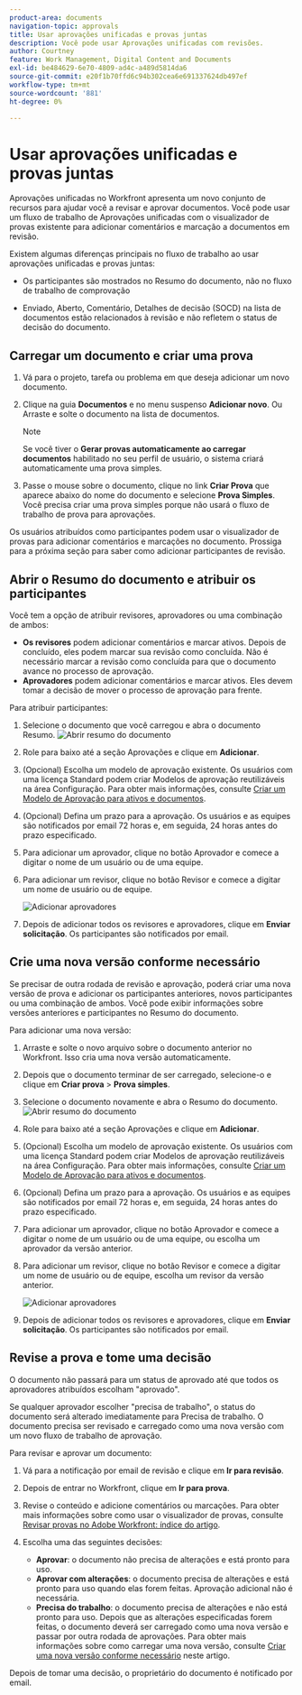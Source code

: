 ```yaml
---
product-area: documents
navigation-topic: approvals
title: Usar aprovações unificadas e provas juntas
description: Você pode usar Aprovações unificadas com revisões.
author: Courtney
feature: Work Management, Digital Content and Documents
exl-id: be484629-6e70-4809-ad4c-a489d5814da6
source-git-commit: e20f1b70ffd6c94b302cea6e691337624db497ef
workflow-type: tm+mt
source-wordcount: '881'
ht-degree: 0%

---
```


# Usar aprovações unificadas e provas juntas

Aprovações unificadas no Workfront apresenta um novo conjunto de recursos para ajudar você a revisar e aprovar documentos. Você pode usar um fluxo de trabalho de Aprovações unificadas com o visualizador de provas existente para adicionar comentários e marcação a documentos em revisão.

Existem algumas diferenças principais no fluxo de trabalho ao usar aprovações unificadas e provas juntas:

* Os participantes são mostrados no Resumo do documento, não no fluxo de trabalho de comprovação

* Enviado, Aberto, Comentário, Detalhes de decisão (SOCD) na lista de documentos estão relacionados à revisão e não refletem o status de decisão do documento.

## Carregar um documento e criar uma prova

1. Vá para o projeto, tarefa ou problema em que deseja adicionar um novo documento.
1. Clique na guia **Documentos** e no menu suspenso **Adicionar novo**.
Ou
Arraste e solte o documento na lista de documentos.

   >[!NOTE]
   >
   >Se você tiver o **Gerar provas automaticamente ao carregar documentos** habilitado no seu perfil de usuário, o sistema criará automaticamente uma prova simples.

1. Passe o mouse sobre o documento, clique no link **Criar Prova** que aparece abaixo do nome do documento e selecione **Prova Simples**. Você precisa criar uma prova simples porque não usará o fluxo de trabalho de prova para aprovações.

Os usuários atribuídos como participantes podem usar o visualizador de provas para adicionar comentários e marcações no documento. Prossiga para a próxima seção para saber como adicionar participantes de revisão.

## Abrir o Resumo do documento e atribuir os participantes

Você tem a opção de atribuir revisores, aprovadores ou uma combinação de ambos:

* **Os revisores** podem adicionar comentários e marcar ativos. Depois de concluído, eles podem marcar sua revisão como concluída. Não é necessário marcar a revisão como concluída para que o documento avance no processo de aprovação.
* **Aprovadores** podem adicionar comentários e marcar ativos. Eles devem tomar a decisão de mover o processo de aprovação para frente.

Para atribuir participantes:

1. Selecione o documento que você carregou e abra o documento Resumo.
   ![Abrir resumo do documento](assets/open-doc-summary.png)

1. Role para baixo até a seção Aprovações e clique em **Adicionar**.

1. (Opcional) Escolha um modelo de aprovação existente. Os usuários com uma licença Standard podem criar Modelos de aprovação reutilizáveis na área Configuração. Para obter mais informações, consulte [Criar um Modelo de Aprovação para ativos e documentos](/help/quicksilver/review-and-approve-work/document-reviews-and-approvals/manage-document-approvals/create-approval-template.md).

1. (Opcional) Defina um prazo para a aprovação. Os usuários e as equipes são notificados por email 72 horas e, em seguida, 24 horas antes do prazo especificado.

1. Para adicionar um aprovador, clique no botão Aprovador e comece a digitar o nome de um usuário ou de uma equipe.

1. Para adicionar um revisor, clique no botão Revisor e comece a digitar um nome de usuário ou de equipe.

   ![Adicionar aprovadores](assets/add-approvers.png)

1. Depois de adicionar todos os revisores e aprovadores, clique em **Enviar solicitação**. Os participantes são notificados por email.

## Crie uma nova versão conforme necessário

Se precisar de outra rodada de revisão e aprovação, poderá criar uma nova versão de prova e adicionar os participantes anteriores, novos participantes ou uma combinação de ambos. Você pode exibir informações sobre versões anteriores e participantes no Resumo do documento.

Para adicionar uma nova versão:

1. Arraste e solte o novo arquivo sobre o documento anterior no Workfront. Isso cria uma nova versão automaticamente.

1. Depois que o documento terminar de ser carregado, selecione-o e clique em **Criar prova** > **Prova simples**.

1. Selecione o documento novamente e abra o Resumo do documento.
   ![Abrir resumo do documento](assets/open-doc-summary.png)

1. Role para baixo até a seção Aprovações e clique em **Adicionar**.

1. (Opcional) Escolha um modelo de aprovação existente. Os usuários com uma licença Standard podem criar Modelos de aprovação reutilizáveis na área Configuração. Para obter mais informações, consulte [Criar um Modelo de Aprovação para ativos e documentos](/help/quicksilver/review-and-approve-work/document-reviews-and-approvals/manage-document-approvals/create-approval-template.md).

1. (Opcional) Defina um prazo para a aprovação. Os usuários e as equipes são notificados por email 72 horas e, em seguida, 24 horas antes do prazo especificado.

1. Para adicionar um aprovador, clique no botão Aprovador e comece a digitar o nome de um usuário ou de uma equipe, ou escolha um aprovador da versão anterior.

1. Para adicionar um revisor, clique no botão Revisor e comece a digitar um nome de usuário ou de equipe, escolha um revisor da versão anterior.

   ![Adicionar aprovadores](assets/add-approvers.png)

1. Depois de adicionar todos os revisores e aprovadores, clique em **Enviar solicitação**. Os participantes são notificados por email.

<!-- add info about reusing previous participants once released -->


## Revise a prova e tome uma decisão

O documento não passará para um status de aprovado até que todos os aprovadores atribuídos escolham &quot;aprovado&quot;.

Se qualquer aprovador escolher &quot;precisa de trabalho&quot;, o status do documento será alterado imediatamente para Precisa de trabalho. O documento precisa ser revisado e carregado como uma nova versão com um novo fluxo de trabalho de aprovação.

Para revisar e aprovar um documento:

1. Vá para a notificação por email de revisão e clique em **Ir para revisão**.

1. Depois de entrar no Workfront, clique em **Ir para prova**.

1. Revise o conteúdo e adicione comentários ou marcações. Para obter mais informações sobre como usar o visualizador de provas, consulte [Revisar provas no Adobe Workfront: índice do artigo](/help/quicksilver/review-and-approve-work/proofing/reviewing-proofs-within-workfront/review-proofs-in-wf.md).

1. Escolha uma das seguintes decisões:

   * **Aprovar**: o documento não precisa de alterações e está pronto para uso.
   * **Aprovar com alterações**: o documento precisa de alterações e está pronto para uso quando elas forem feitas. Aprovação adicional não é necessária.
   * **Precisa do trabalho**: o documento precisa de alterações e não está pronto para uso. Depois que as alterações especificadas forem feitas, o documento deverá ser carregado como uma nova versão e passar por outra rodada de aprovações. Para obter mais informações sobre como carregar uma nova versão, consulte [Criar uma nova versão conforme necessário](#create-a-new-version-as-needed) neste artigo.

Depois de tomar uma decisão, o proprietário do documento é notificado por email.

